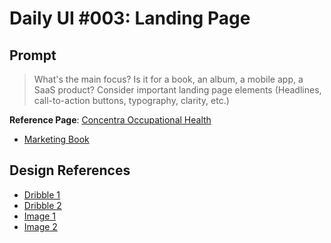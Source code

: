 # Daily UI #003: Landing Page

## Prompt

> What's the main focus? Is it for a book, an album, a mobile app, a SaaS product?
> Consider important landing page elements (Headlines, call-to-action buttons, typography, clarity, etc.)

**Reference Page**: [Concentra Occupational Health](https://www.concentra.com/)
* [Marketing Book](https://www.concentra.com/-/media/project/concentra/dotcom/usa/files/ohu/orange-book)

## Design References

* [Dribble 1](https://dribbble.com/shots/25919666-Medical-Clinic-Landing-Page)
* [Dribble 2](https://dribbble.com/shots/19286942-MyDNA-Medical-Landing-Page)
* [Image 1](https://img.freepik.com/free-vector/flat-design-medical-landing-page_23-2149197037.jpg?semt=ais_hybrid&w=740)
* [Image 2](https://raw.githubusercontent.com/Loopple/loopple-public-assets/main/website-templates/Hospital%20Landing%20Page.png)


